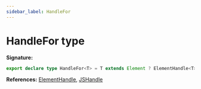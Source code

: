 ```yaml
---
sidebar_label: HandleFor
---
```

# HandleFor type


**Signature:**

```typescript
export declare type HandleFor<T> = T extends Element ? ElementHandle<T> : JSHandle<T>;
```
**References:** [ElementHandle](./puppeteer.elementhandle.md), [JSHandle](./puppeteer.jshandle.md)

